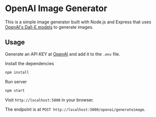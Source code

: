 # OpenAI Image Generator

This is a simple image generator built with Node.js and Express that uses [OpenAI's Dall-E models](https://openai.com/docs/guides/images) to generate images.

## Usage

Generate an API KEY at [OpenAI](https://openai.com/) and add it to the `.env` file.

Install the dependencies

```bash
npm install
```

Run server

```bash
npm start
```

Visit `http://localhost:5000` in your browser.

The endpoint is at `POST http://localhost:5000/openai/generateimage`.
